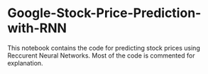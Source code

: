 # Google-Stock-Price-Prediction-with-RNN
This notebook contains the code for predicting stock prices using Reccurent Neural Networks. Most of the code is commented for explanation.
